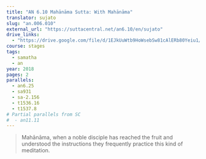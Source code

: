```yaml
---
title: "AN 6.10 Mahānāma Sutta: With Mahānāma"
translator: sujato
slug: "an.006.010"
external_url: "https://suttacentral.net/an6.10/en/sujato"
drive_links:
  - "https://drive.google.com/file/d/1EJkUuWtb9HoWsebSw81cAlERb80Yeiu1/view?usp=drivesdk"
course: stages
tags:
  - samatha
  - an
year: 2018
pages: 2
parallels:
  - an6.25
  - sa931
  - sa-2.156
  - t1536.16
  - t1537.8
# Partial parallels from SC
#  - an11.11
---
```


> Mahānāma, when a noble disciple has reached the fruit and understood the instructions they frequently practice this kind of meditation.

